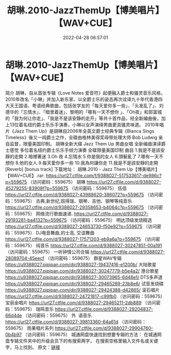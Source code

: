 ﻿---
title: 胡琳.2010-JazzThemUp【博美唱片】【WAV+CUE】
date: 2022-04-28 06:57:01
categories: WAV车载音乐、镜像
tags: 国语流行
---
# 胡琳.2010-JazzThemUp【博美唱片】【WAV+CUE】

简介
胡琳，自从首张专辑《Love Notes
爱音符》起便融入爵士和骚灵音乐风格，2010年改名「小琳」并加入新东家，以全爵士乐的姿态再次诠译九十年代香港四大天王国语、粤语经典歌曲，包括张学友的「每天爱你多一些」、「头发乱了」、刘德华的「忘情水」、「暗里着迷」、黎明的「哪有一天不想你
」、「Oh夜」和郭富城的「我为何让你走」、「我是不是该安静的走开」等共十首作品，经全新编曲後，加上13位着名纽约爵士乐乐手演奏，小琳以女声演绎男曲更具骚灵味道。
2010年唱片《Jazz Them
Up》是胡琳自2006年全英文爵士经典专辑《Bianca Sings Timeless》後又一纯爵士之作，全碟由格林美得奖母带处理大师
Bob Ludwig 亲自监督，限量美国印制。
胡琳全新大碟 Jazz Them
Up
男曲女唱 全新编曲演译爵士感觉
多位着名纽约爵士乐乐手倾力演奏
全碟限量美国印制
曲目
1.我是不是該安靜的走開
2.暗裡著迷
3.Oh 夜
4.忘情水
5.你是我的女人
6.頭髮亂了
7.哪有一天不想你
8.他的女人
9.每天愛你多一些
10.我為何讓你走
11.我是不是該安靜的走開 [Reverb] [bonus
track]
下载地址：
胡琳.2010 - Jazz Them Up【博美唱片】【WAV+CUE】.rar: https://url27.ctfile.com/f/9388027-517533617-de986c?p=559675
（访问密码：559675）
胡琳
https://url27.ctfile.com/d/9388027-45279255-83908f?p=559675
（访问密码：559675）
伍佰
https://url27.ctfile.com/d/9388027-43988620-386072?p=559675
（访问密码：559675）
古典,新世纪,班得瑞、钢琴、吉他、钢琴等纯音乐
https://url27.ctfile.com/d/9388027-29358653-b4064c?p=559675
（访问密码：559675）
网络流行歌曲速递.
https://url27.ctfile.com/d/9388027-29193281-ba4132?p=559675
（访问密码：559675）
明达顶级发烧精选
https://url27.ctfile.com/d/9388027-24653730-f50e92?p=559675
（访问密码：559675）
DJ电音舞曲,的士高,
交谊舞曲
https://url27.ctfile.com/d/9388027-17571203-eb9a6a?p=559675
（访问密码：559675）
纯音乐
https://url27.ctfile.com/d/9388027-30247851-00a191
（访问密码：559675）
一听钟情公司合辑
https://url27.ctfile.com/d/9388027-28089704-45eecf
（访问密码：559675）
群星WAV专辑
https://u9388027.pipipan.com/dir/9388027-19437416-e1200b/
大陆歌星
https://u9388027.pipipan.com/dir/9388027-30247779-b5e4a2/
港台歌星
https://u9388027.pipipan.com/dir/9388027-30073965-6d48e1/
DTS多声道
https://u9388027.pipipan.com/dir/9388027-29465289-23b8e6/
试音发烧碟
https://u9388027.pipipan.com/dir/9388027-29424388-d42865/
滚石唱片
https://url27.ctfile.com/d/9388027-24721817-c99fb0
（访问密码：559675）
宝丽金唱片
https://url27.ctfile.com/d/9388027-29465211-2db889
（访问密码：559675）
瑞鸣音乐
https://url27.ctfile.com/d/9388027-29204837-66d4de
（访问密码：559675）
外  语音乐
https://url27.ctfile.com/d/9388027-39813360-64a61d
（访问密码：559675）
雨果唱片系列
https://url27.ctfile.com/d/9388027-29904760-0b4b97
（访问密码：559675）
城通网盘快速找到想要专辑的方法：
在城通网盘专辑文件夹中的升级会员下的有搜索两字，
在搜索空格里输入文件名或关键字，马上找到。
原文：[链接](https://blog.sina.com.cn/s/blog_1647c7e7601030wwr.html)